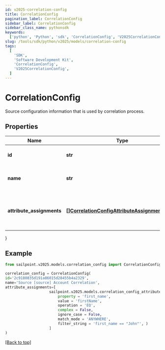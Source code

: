 ```yaml
---
id: v2025-correlation-config
title: CorrelationConfig
pagination_label: CorrelationConfig
sidebar_label: CorrelationConfig
sidebar_class_name: pythonsdk
keywords:
  ['python', 'Python', 'sdk', 'CorrelationConfig', 'V2025CorrelationConfig']
slug: /tools/sdk/python/v2025/models/correlation-config
tags:
  [
    'SDK',
    'Software Development Kit',
    'CorrelationConfig',
    'V2025CorrelationConfig',
  ]
---
```


# CorrelationConfig

Source configuration information that is used by correlation process.

## Properties

| Name | Type | Description | Notes |
| --- | --- | --- | --- |
| **id** | **str** | The ID of the correlation configuration. | [optional] |
| **name** | **str** | The name of the correlation configuration. | [optional] |
| **attribute_assignments** | [**[]CorrelationConfigAttributeAssignmentsInner**](correlation-config-attribute-assignments-inner) | The list of attribute assignments of the correlation configuration. | [optional] |

}

## Example

```python
from sailpoint.v2025.models.correlation_config import CorrelationConfig

correlation_config = CorrelationConfig(
id='2c9180835d191a86015d28455b4a2329',
name='Source [source] Account Correlation',
attribute_assignments=[
                    sailpoint.v2025.models.correlation_config_attribute_assignments_inner.CorrelationConfig_attributeAssignments_inner(
                        property = 'first_name',
                        value = 'firstName',
                        operation = 'EQ',
                        complex = False,
                        ignore_case = False,
                        match_mode = 'ANYWHERE',
                        filter_string = 'first_name == "John"', )
                    ]
)

```

[[Back to top]](#)

